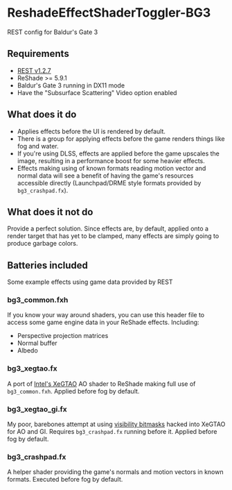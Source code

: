 # ReshadeEffectShaderToggler-BG3
REST config for Baldur's Gate 3

## Requirements
* [REST v1.2.7](https://github.com/4lex4nder/ReshadeEffectShaderToggler/releases/tag/v1.2.7)
* ReShade >= 5.9.1
* Baldur's Gate 3 running in DX11 mode
* Have the "Subsurface Scattering" Video option enabled

## What does it do
* Applies effects before the UI is rendered by default. 
* There is a group for applying effects before the game renders things like fog and water.
* If you're using DLSS, effects are applied before the game upscales the image, resulting in a performance boost for some heavier effects.
* Effects making using of known formats reading motion vector and normal data will see a benefit of having the game's resources accessible directly (Launchpad/DRME style formats provided by `bg3_crashpad.fx`).

## What does it not do
Provide a perfect solution. Since effects are, by default, applied onto a render target that has yet to be clamped, many effects are simply going to produce garbage colors.

## Batteries included
Some example effects using game data provided by REST

### bg3_common.fxh
If you know your way around shaders, you can use this header file to access some game engine data in your ReShade effects. Including:
* Perspective projection matrices
* Normal buffer
* Albedo

### bg3_xegtao.fx
A port of [Intel's XeGTAO](https://github.com/GameTechDev/XeGTAO) AO shader to ReShade making full use of `bg3_common.fxh`. Applied before fog by default.

### bg3_xegtao_gi.fx
My poor, barebones attempt at using [visibility bitmasks](https://arxiv.org/abs/2301.11376) hacked into XeGTAO for AO and GI. Requires `bg3_crashpad.fx` running before it. Applied before fog by default.

### bg3_crashpad.fx
A helper shader providing the game's normals and motion vectors in known formats. Executed before fog by default.
